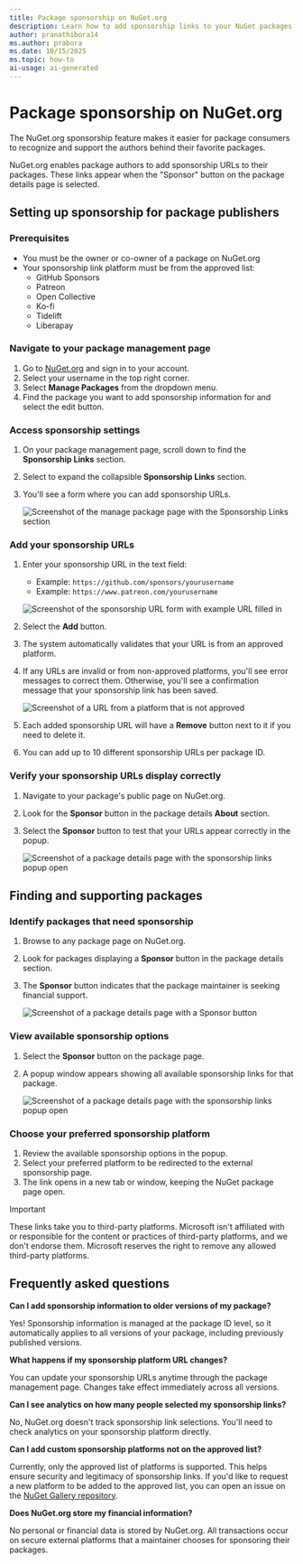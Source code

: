 ```yaml
---
title: Package sponsorship on NuGet.org
description: Learn how to add sponsorship links to your NuGet packages and support package maintainers through NuGet.org's sponsorship feature.
author: pranathibora14
ms.author: prabora
ms.date: 10/15/2025
ms.topic: how-to
ai-usage: ai-generated
---
```


# Package sponsorship on NuGet.org

The NuGet.org sponsorship feature makes it easier for package consumers to recognize and support the authors behind their favorite packages.

NuGet.org enables package authors to add sponsorship URLs to their packages. These links appear when the "Sponsor" button on the package details page is selected.


## Setting up sponsorship for package publishers

### Prerequisites

- You must be the owner or co-owner of a package on NuGet.org
- Your sponsorship link platform must be from the approved list:
  - GitHub Sponsors
  - Patreon
  - Open Collective
  - Ko-fi
  - Tidelift
  - Liberapay

### Navigate to your package management page

1. Go to [NuGet.org](https://nuget.org) and sign in to your account.
2. Select your username in the top right corner.
3. Select **Manage Packages** from the dropdown menu.
4. Find the package you want to add sponsorship information for and select the edit button.

### Access sponsorship settings

1. On your package management page, scroll down to find the **Sponsorship Links** section.
2. Select to expand the collapsible **Sponsorship Links** section.
3. You'll see a form where you can add sponsorship URLs.

   ![Screenshot of the manage package page with the Sponsorship Links section](media/sponsorship-section-manage-package-page.png)

### Add your sponsorship URLs

1. Enter your sponsorship URL in the text field:
   - Example: `https://github.com/sponsors/yourusername`
   - Example: `https://www.patreon.com/yourusername`

   ![Screenshot of the sponsorship URL form with example URL filled in](media/sponsorship-add-link.png)

2. Select the **Add** button.
3. The system automatically validates that your URL is from an approved platform.
4. If any URLs are invalid or from non-approved platforms, you'll see error messages to correct them. Otherwise, you'll see a confirmation message that your sponsorship link has been saved.

   ![Screenshot of a URL from a platform that is not approved](media/sponsorship-link-error-manage-package.png)

5. Each added sponsorship URL will have a **Remove** button next to it if you need to delete it.
6. You can add up to 10 different sponsorship URLs per package ID.

### Verify your sponsorship URLs display correctly

1. Navigate to your package's public page on NuGet.org.
2. Look for the **Sponsor** button in the package details **About** section.
3. Select the **Sponsor** button to test that your URLs appear correctly in the popup.

   ![Screenshot of a package details page with the sponsorship links popup open](media/sponsorship-display-links.png)

## Finding and supporting packages

### Identify packages that need sponsorship

1. Browse to any package page on NuGet.org.
2. Look for packages displaying a **Sponsor** button in the package details section.
3. The **Sponsor** button indicates that the package maintainer is seeking financial support.

   ![Screenshot of a package details page with a Sponsor button](media/sponsorship-button-package-details-page.png)

### View available sponsorship options

1. Select the **Sponsor** button on the package page.
2. A popup window appears showing all available sponsorship links for that package.

   ![Screenshot of a package details page with the sponsorship links popup open](media/sponsorship-display-links.png)

### Choose your preferred sponsorship platform

1. Review the available sponsorship options in the popup.
2. Select your preferred platform to be redirected to the external sponsorship page.
3. The link opens in a new tab or window, keeping the NuGet package page open.

> [!IMPORTANT]
> These links take you to third-party platforms. Microsoft isn't affiliated with or responsible for the content or practices of third-party platforms, and we don't endorse them. Microsoft reserves the right to remove any allowed third-party platforms.

## Frequently asked questions

**Can I add sponsorship information to older versions of my package?**

Yes! Sponsorship information is managed at the package ID level, so it automatically applies to all versions of your package, including previously published versions.

**What happens if my sponsorship platform URL changes?**

You can update your sponsorship URLs anytime through the package management page. Changes take effect immediately across all versions.

**Can I see analytics on how many people selected my sponsorship links?**

No, NuGet.org doesn't track sponsorship link selections. You'll need to check analytics on your sponsorship platform directly.

**Can I add custom sponsorship platforms not on the approved list?**

Currently, only the approved list of platforms is supported. This helps ensure security and legitimacy of sponsorship links. If you'd like to request a new platform to be added to the approved list, you can open an issue on the [NuGet Gallery repository](https://github.com/NuGet/NuGetGallery/issues).

**Does NuGet.org store my financial information?**

No personal or financial data is stored by NuGet.org. All transactions occur on secure external platforms that a maintainer chooses for sponsoring their packages.

